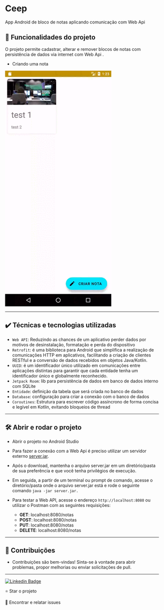 # Ceep

App Android de bloco de notas aplicando comunicação com Web Api

## 🔨 Funcionalidades do projeto

O projeto permite cadastrar, alterar e remover blocos de notas com persistência de dados via internet com Web Api .

- Criando uma nota

<img src="github/ceep_app.gif">

<hr>

## ✔️ Técnicas e tecnologias utilizadas

- `Web API`: Reduzindo as chances de um aplicativo perder dados por motivos de desinstalação, formatação e perda do dispositivo
- `Retrofit`: é uma biblioteca para Android que simplifica a realização de comunicações HTTP em aplicativos, facilitando a criação de clientes RESTful e a conversão de dados recebidos em objetos Java/Kotlin.
- `UUID`: é um identificador único utilizado em comunicações entre aplicações distintas para garantir que cada entidade tenha um identificador único e globalmente reconhecido.
- `Jetpack Room`: lib para persistência de dados em banco de dados interno com SQLite
- `Entidade`: definição da tabela que será criada no banco de dados
- `Database`: configuração para criar a conexão com o banco de dados
- `Coroutines`: Estrutura para escrever código assíncrono de forma concisa e legível em Kotlin, evitando bloqueios de thread

<hr>

## 🛠️ Abrir e rodar o projeto

- Abrir o projeto no Android Studio

- Para fazer a conexão com a Web Api é preciso utilizar um servidor externo <a href="https://github.com/alura-cursos/ceep-web-api/releases/download/0.0.1/server.jar">server.jar</a>.

- Após o download, mantenha o arquivo server.jar em um diretório/pasta de sua preferência e que você tenha privilégios de execução.

- Em seguida, a partir de um terminal ou prompt de comando, acesse o diretório/pasta onde o arquivo server.jar está e rode o seguinte comando ```java -jar server.jar.```

- Para testar a Web API, acesse o endereço ```http://localhost:8080``` ou utilizar o Postman com as seguintes requisições: 
    - **GET**:  localhost:8080/notas 
    - **POST**:  localhost:8080/notas 
    - **PUT**:  localhost:8080/notas 
    - **DELETE**:  localhost:8080/notas 

<hr>

## 🤝 Contribuições

- Contribuições são bem-vindas! Sinta-se à vontade para abrir problemas, propor melhorias ou enviar solicitações de pull.
<hr>

[![Linkedin Badge](https://img.shields.io/badge/-JeanCarlo-blue?style=flat-square&logo=Linkedin&logoColor=white&link=https://www.linkedin.com/in/jeancarlotorre619b/)](https://www.linkedin.com/in/jeancarlotorre619b/)

⭐️ Star o projeto

🐛 Encontrar e relatar issues

